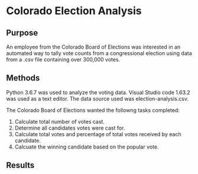 # Colorado Election Analysis
## Purpose
An employee from the Colorado Board of Elections was interested in an automated way to tally vote counts from a congressional election using data from a .csv file containing over 300,000 votes. 

## Methods
Python 3.6.7 was used to analyze the voting data. Visual Studio code 1.63.2 was used as a text editor. The data source used was election-analysis.csv. 

The Colorado Board of Elections wanted the followng tasks completed:

1. Calculate total number of votes cast.
2. Determine all candidates votes were cast for.
3. Calculate total votes and percentage of total votes received by each candidate.
4. Calcuate the winning candidate based on the popular vote.

## Results


